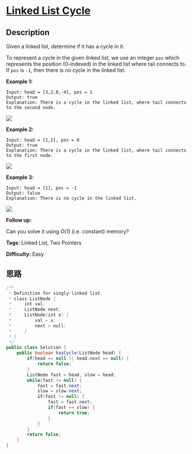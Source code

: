 # [Linked List Cycle][title]

## Description

Given a linked list, determine if it has a cycle in it.

To represent a cycle in the given linked list, we use an integer `pos` which
represents the position (0-indexed) in the linked list where tail connects to.
If `pos` is `-1`, then there is no cycle in the linked list.



**Example 1:**
            Input: head = [3,2,0,-4], pos = 1    Output: true    Explanation: There is a cycle in the linked list, where tail connects to the second node.    

![](https://assets.leetcode.com/uploads/2018/12/07/circularlinkedlist.png)

**Example 2:**
            Input: head = [1,2], pos = 0    Output: true    Explanation: There is a cycle in the linked list, where tail connects to the first node.    

![](https://assets.leetcode.com/uploads/2018/12/07/circularlinkedlist_test2.png)

**Example 3:**
            Input: head = [1], pos = -1    Output: false    Explanation: There is no cycle in the linked list.    

![](https://assets.leetcode.com/uploads/2018/12/07/circularlinkedlist_test3.png)



**Follow up:**

Can you solve it using _O(1)_ (i.e. constant) memory?


**Tags:** Linked List, Two Pointers

**Difficulty:** Easy

## 思路

``` java
/**
 * Definition for singly-linked list.
 * class ListNode {
 *     int val;
 *     ListNode next;
 *     ListNode(int x) {
 *         val = x;
 *         next = null;
 *     }
 * }
 */
public class Solution {
    public boolean hasCycle(ListNode head) {
        if(head == null || head.next == null) {
            return false;
        }
        ListNode fast = head, slow = head;
        while(fast != null) {  
            fast = fast.next;
            slow = slow.next;
            if(fast != null) {
                fast = fast.next;
                if(fast == slow) {
                    return true;
                }
            } 
        }
        return false;
    }
}
```

[title]: https://leetcode.com/problems/linked-list-cycle
